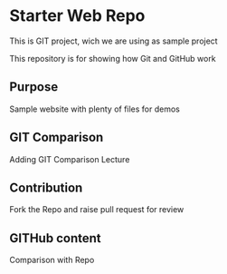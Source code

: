 # Starter Web Repo

This is GIT project, wich we are using as sample project

This repository is for showing how Git and GitHub work

## Purpose

Sample website with plenty of files for demos

## GIT Comparison
Adding GIT Comparison Lecture

## Contribution
Fork the Repo and raise pull request for review

## GITHub content
Comparison with Repo